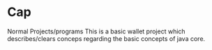 # Cap
Normal Projects/programs
This is a basic wallet project which describes/clears conceps regarding the basic concepts of java core.
